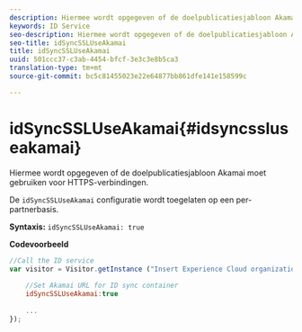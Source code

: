 ```yaml
---
description: Hiermee wordt opgegeven of de doelpublicatiesjabloon Akamai moet gebruiken voor HTTPS-verbindingen.
keywords: ID Service
seo-description: Hiermee wordt opgegeven of de doelpublicatiesjabloon Akamai moet gebruiken voor HTTPS-verbindingen.
seo-title: idSyncSSLUseAkamai
title: idSyncSSLUseAkamai
uuid: 501ccc37-c3ab-4454-bfcf-3e3c3e8b5ca3
translation-type: tm+mt
source-git-commit: bc5c81455023e22e64877bb861dfe141e158599c

---
```



# idSyncSSLUseAkamai{#idsyncssluseakamai}

Hiermee wordt opgegeven of de doelpublicatiesjabloon Akamai moet gebruiken voor HTTPS-verbindingen.

De `idSyncSSLUseAkamai` configuratie wordt toegelaten op een per-partnerbasis.

**Syntaxis:** `idSyncSSLUseAkamai: true`

**Codevoorbeeld**

```js
//Call the ID service 
var visitor = Visitor.getInstance ("Insert Experience Cloud organization ID here",{ 
 
    //Set Akamai URL for ID sync container 
    idSyncSSLUseAkamai:true 
 
    ... 
});
```

